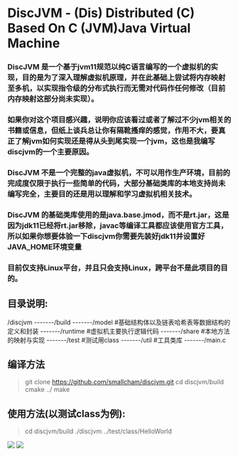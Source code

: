 # DiscJVM - (Dis) Distributed (C) Based On C (JVM)Java Virtual Machine

### DiscJVM 是一个基于jvm11规范以纯C语言编写的一个虚拟机的实现，目的是为了深入理解虚拟机原理，并在此基础上尝试将内存映射至多机，以实现指令级的分布式执行而无需对代码作任何修改（目前内存映射这部分尚未实现）。

### 如果你对这个项目感兴趣，说明你应该看过或者了解过不少jvm相关的书籍或信息，但纸上谈兵总让你有隔靴搔痒的感觉，作用不大，要真正了解jvm如何实现还是得从头到尾实现一个jvm，这也是我编写discjvm的一个主要原因。

### DiscJVM 不是一个完整的java虚拟机，不可以用作生产环境，目前的完成度仅限于执行一些简单的代码，大部分基础类库的本地支持尚未编写完全，主要目的还是用以理解和学习虚拟机相关技术。

### DiscJVM 的基础类库使用的是java.base.jmod，而不是rt.jar，这是因为jdk11已经将rt.jar移除，javac等编译工具都应该使用官方工具，所以如果你想要体验一下discjvm你需要先装好jdk11并设置好JAVA_HOME环境变量

### 目前仅支持Linux平台，并且只会支持Linux，跨平台不是此项目的目的。

## 目录说明:
/discjvm
-------/build
-------/model	#基础结构体以及链表哈希表等数据结构的定义和封装
-------/runtime #虚拟机主要执行逻辑代码
-------/share	#本地方法的映射与实现
-------/test	#测试用class
-------/util	#工具类库
-------/main.c

## 编译方法
> git clone https://github.com/smallcham/discjvm.git
> cd discjvm/build
> cmake ../
> make

## 使用方法(以测试class为例):
> cd discjvm/build
> ./discjvm ../test/class/HelloWorld

[![](https://smallcham.github.io/static/img/jvmtest1.png)](https://smallcham.github.io/static/img/jvmtest1.png)
[![](https://smallcham.github.io/static/img/jvmtest2.png)](https://smallcham.github.io/static/img/jvmtest2.png)


